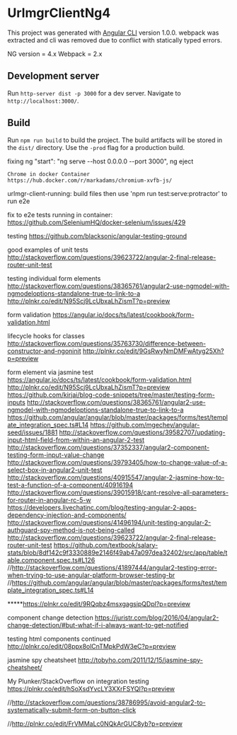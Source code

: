 # UrlmgrClientNg4

This project was generated with [Angular CLI](https://github.com/angular/angular-cli) version 1.0.0. webpack was extracted and cli was removed due to conflict with statically typed errors.

NG version = 4.x
Webpack = 2.x

## Development server

Run `http-server dist -p 3000` for a dev server. Navigate to `http://localhost:3000/`. 

## Build

Run `npm run build` to build the project. The build artifacts will be stored in the `dist/` directory. Use the `-prod` flag for a production build.

fixing ng
    "start": "ng serve --host 0.0.0.0 --port 3000",
    ng eject

    Chrome in docker Container
    https://hub.docker.com/r/markadams/chromium-xvfb-js/

urlmgr-client-running:
build files then use 'npm run test:serve:protractor' to run e2e

fix to e2e tests running in container:
https://github.com/SeleniumHQ/docker-selenium/issues/429

testing
https://github.com/blacksonic/angular-testing-ground

good examples of unit tests
http://stackoverflow.com/questions/39623722/angular-2-final-release-router-unit-test

testing individual form elements
http://stackoverflow.com/questions/38365761/angular2-use-ngmodel-with-ngmodeloptions-standalone-true-to-link-to-a
http://plnkr.co/edit/N95Scj9LcUbxaLhZismT?p=preview

form validation
https://angular.io/docs/ts/latest/cookbook/form-validation.html

lifecycle hooks for classes
http://stackoverflow.com/questions/35763730/difference-between-constructor-and-ngoninit
http://plnkr.co/edit/9GsRwyNmDMFwAtyg25Xh?p=preview

form element via jasmine test 
https://angular.io/docs/ts/latest/cookbook/form-validation.html
http://plnkr.co/edit/N95Scj9LcUbxaLhZismT?p=preview
https://github.com/kirjai/blog-code-snippets/tree/master/testing-form-inputs
http://stackoverflow.com/questions/38365761/angular2-use-ngmodel-with-ngmodeloptions-standalone-true-to-link-to-a
https://github.com/angular/angular/blob/master/packages/forms/test/template_integration_spec.ts#L14
https://github.com/mgechev/angular-seed/issues/1881
http://stackoverflow.com/questions/39582707/updating-input-html-field-from-within-an-angular-2-test
http://stackoverflow.com/questions/37352337/angular2-component-testing-form-input-value-change
http://stackoverflow.com/questions/39793405/how-to-change-value-of-a-select-box-in-angular2-unit-test
http://stackoverflow.com/questions/40915547/angular-2-jasmine-how-to-test-a-function-of-a-component/40916194
http://stackoverflow.com/questions/39015918/cant-resolve-all-parameters-for-router-in-angular-rc-5-w
https://developers.livechatinc.com/blog/testing-angular-2-apps-dependency-injection-and-components/
http://stackoverflow.com/questions/41496194/unit-testing-angular-2-authguard-spy-method-is-not-being-called
http://stackoverflow.com/questions/39623722/angular-2-final-release-router-unit-test
https://github.com/textbook/salary-stats/blob/8df142c9f3330889e2146f49ab47a097dea32402/src/app/table/table.component.spec.ts#L126
//http://stackoverflow.com/questions/41897444/angular2-testing-error-when-trying-to-use-angular-platform-browser-testing-br
//https://github.com/angular/angular/blob/master/packages/forms/test/template_integration_spec.ts#L14

*****https://plnkr.co/edit/9RQqbz4msxgagsipQDpl?p=preview

component change detection
https://juristr.com/blog/2016/04/angular2-change-detection/#but-what-if-i-always-want-to-get-notified

testing html components continued
http://plnkr.co/edit/08ppx8olCnTMpkPdW3eC?p=preview

jasmine spy cheatsheet
http://tobyho.com/2011/12/15/jasmine-spy-cheatsheet/

My Plunker/StackOverflow on integration testing
https://plnkr.co/edit/hSoXsdYvcLY3XXrFSYQl?p=preview

//http://stackoverflow.com/questions/38786995/avoid-angular2-to-systematically-submit-form-on-button-click
  
//http://plnkr.co/edit/FrVMMaLc0NQkArGUC8yb?p=preview